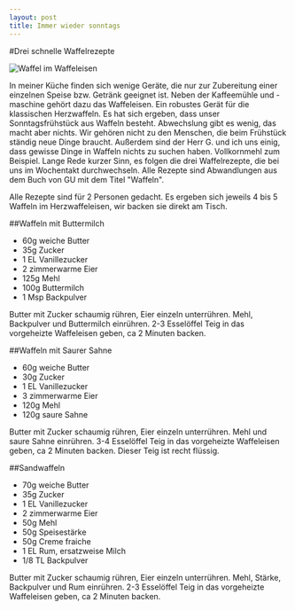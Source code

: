```yaml
---
layout: post
title: Immer wieder sonntags
---
```


#Drei schnelle Waffelrezepte


![Waffel im Waffeleisen](https://raw.githubusercontent.com/spinni/spinni.github.com/master/images/20150803-recipe-waffeln.jpg)

In meiner Küche finden sich wenige Geräte, die nur zur Zubereitung einer einzelnen Speise bzw. Getränk geeignet ist. Neben der Kaffeemühle und -maschine gehört dazu das Waffeleisen. Ein robustes Gerät für die klassischen Herzwaffeln. Es hat sich ergeben, dass unser Sonntagsfrühstück aus Waffeln besteht. Abwechslung gibt es wenig, das macht aber nichts. Wir gehören nicht zu den Menschen, die beim Frühstück ständig neue Dinge braucht. Außerdem sind der Herr G. und ich uns einig, dass gewisse Dinge in Waffeln nichts zu suchen haben. Vollkornmehl zum Beispiel. Lange Rede kurzer Sinn, es folgen die drei Waffelrezepte, die bei uns im Wochentakt durchwechseln. Alle Rezepte sind Abwandlungen aus dem Buch von GU mit dem Titel "Waffeln".

Alle Rezepte sind für 2 Personen gedacht. Es ergeben sich jeweils 4 bis 5 Waffeln im Herzwaffeleisen, wir backen sie direkt am Tisch.

<!--more-->

##Waffeln mit Buttermilch


- 60g weiche Butter
- 35g Zucker
- 1 EL Vanillezucker
- 2 zimmerwarme Eier
- 125g Mehl
- 100g Buttermilch
- 1 Msp Backpulver

Butter mit Zucker schaumig rühren, Eier einzeln unterrühren. Mehl, Backpulver und Buttermilch einrühren. 2-3 Esselöffel Teig in das vorgeheizte Waffeleisen geben, ca 2 Minuten backen.

##Waffeln mit Saurer Sahne

- 60g weiche Butter
- 30g Zucker
- 1 EL Vanillezucker
- 3 zimmerwarme Eier
- 120g Mehl
- 120g saure Sahne

Butter mit Zucker schaumig rühren, Eier einzeln unterrühren. Mehl und saure Sahne einrühren. 3-4 Esselöffel Teig in das vorgeheizte Waffeleisen geben, ca 2 Minuten backen. Dieser Teig ist recht flüssig.

##Sandwaffeln

- 70g weiche Butter
- 35g Zucker
- 1 EL Vanillezucker
- 2 zimmerwarme Eier
- 50g Mehl
- 50g Speisestärke
- 50g Creme fraiche
- 1 EL Rum, ersatzweise Milch
- 1/8 TL Backpulver

Butter mit Zucker schaumig rühren, Eier einzeln unterrühren. Mehl, Stärke, Backpulver und Rum einrühren. 2-3 Esselöffel Teig in das vorgeheizte Waffeleisen geben, ca 2 Minuten backen.
